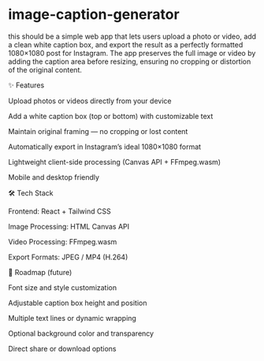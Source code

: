# image-caption-generator
this should be a simple web app that lets users upload a photo or video, add a clean white caption box, and export the result as a perfectly formatted 1080×1080 post for Instagram. The app preserves the full image or video by adding the caption area before resizing, ensuring no cropping or distortion of the original content.

✨ Features

Upload photos or videos directly from your device

Add a white caption box (top or bottom) with customizable text

Maintain original framing — no cropping or lost content

Automatically export in Instagram’s ideal 1080×1080 format

Lightweight client-side processing (Canvas API + FFmpeg.wasm)

Mobile and desktop friendly

🛠️ Tech Stack

Frontend: React + Tailwind CSS

Image Processing: HTML Canvas API

Video Processing: FFmpeg.wasm

Export Formats: JPEG / MP4 (H.264)

🚀 Roadmap (future)

Font size and style customization

Adjustable caption box height and position

Multiple text lines or dynamic wrapping

Optional background color and transparency

Direct share or download options
